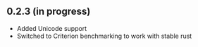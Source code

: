 ## 0.2.3 (in progress)
* Added Unicode support
* Switched to Criterion benchmarking to work with stable rust
 
